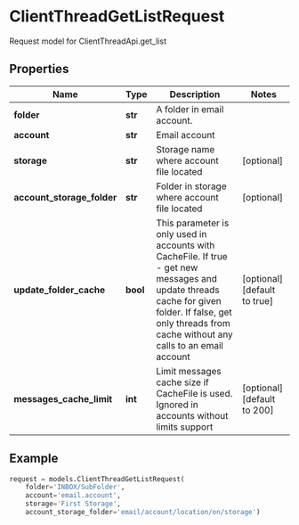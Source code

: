 # ClientThreadGetListRequest

Request model for ClientThreadApi.get_list

## Properties

Name | Type | Description | Notes
---- | ---- | ----------- | -----
**folder** |**str** |A folder in email account.              |
**account** |**str** |Email account |
**storage** |**str** |Storage name where account file located |[optional] 
**account_storage_folder** |**str** |Folder in storage where account file located |[optional] 
**update_folder_cache** |**bool** |This parameter is only used in accounts with CacheFile. If true - get new messages and update threads cache for given folder. If false, get only threads from cache without any calls to an email account              |[optional] [default to true]
**messages_cache_limit** |**int** |Limit messages cache size if CacheFile is used. Ignored in accounts without limits support              |[optional] [default to 200]

## Example
```python
request = models.ClientThreadGetListRequest(
    folder='INBOX/SubFolder',
    account='email.account',
    storage='First Storage',
    account_storage_folder='email/account/location/on/storage')
```
